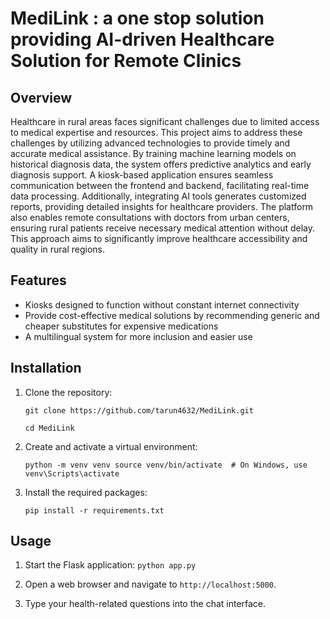 # MediLink : a one stop solution providing AI-driven Healthcare Solution for Remote Clinics

## Overview

Healthcare in rural areas faces significant challenges due to limited access to medical expertise and resources. This project aims to address these challenges by utilizing advanced technologies to provide timely and accurate medical assistance. By training machine learning models on historical diagnosis data, the system offers predictive analytics and early diagnosis support. A kiosk-based application ensures seamless communication between the frontend and backend, facilitating real-time data processing. Additionally, integrating AI tools generates customized reports, providing detailed insights for healthcare providers. The platform also enables remote consultations with doctors from urban centers, ensuring rural patients receive necessary medical attention without delay. This approach aims to significantly improve healthcare accessibility and quality in rural regions.

## Features

- Kiosks designed to function without constant internet connectivity
- Provide cost-effective medical solutions by recommending generic and cheaper substitutes for expensive medications
- A multilingual system for  more inclusion and easier use


## Installation

1. Clone the repository:
   
   `git clone https://github.com/tarun4632/MediLink.git`
   
   `cd MediLink`
   
3. Create and activate a virtual environment:
   
   `python -m venv venv
   source venv/bin/activate  # On Windows, use venv\Scripts\activate`
   
4. Install the required packages:
   
   `pip install -r requirements.txt`

## Usage

1. Start the Flask application:
   `python app.py`
2. Open a web browser and navigate to `http://localhost:5000`.

3. Type your health-related questions into the chat interface.

   
